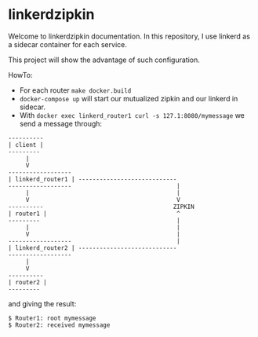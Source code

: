 # linkerdzipkin

Welcome to linkerdzipkin documentation. In this repository, I use linkerd as a sidecar container for each service. 

This project will show the advantage of such configuration.


HowTo:
* For each router ```make docker.build```
* ```docker-compose up``` will start our mutualized zipkin and our linkerd in sidecar.
* With ```docker exec linkerd_router1 curl -s 127.1:8080/mymessage``` we send a message through:

```
----------
| client |
---------
     |
     V
------------------
| linkerd_router1 | ----------------------------
------------------                              |
     |                                          |
     V                                          V
----------                                     ZIPKIN
| router1 |                                     ^
---------                                       |
     |                                          |
     V                                          |
------------------                              |
| linkerd_router2 | ----------------------------
------------------
     | 
     V
----------
| router2 |
---------
```

and giving the result:

```
$ Router1: root mymessage
$ Router2: received mymessage
```